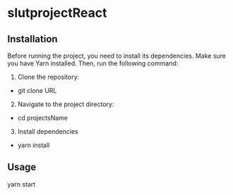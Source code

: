 # slutprojectReact

## Installation
Before running the project, you need to install its dependencies. Make sure you have Yarn installed. Then, run the following command:
1. Clone the repository:
- git clone URL
2. Navigate to the project directory:
- cd projectsName
3. Install dependencies
- yarn install

## Usage
yarn start
